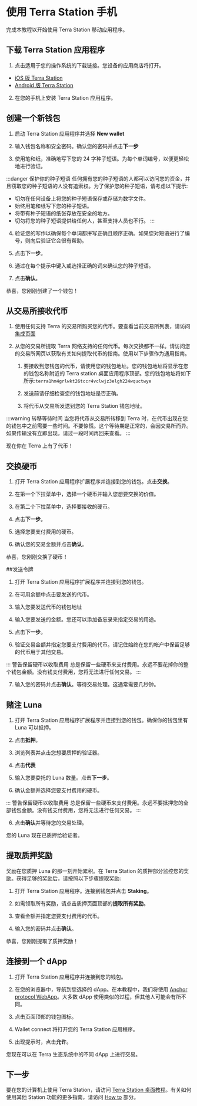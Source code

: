 # 使用 Terra Station 手机

完成本教程以开始使用 Terra Station 移动应用程序。

## 下载 Terra Station 应用程序

1. 点击适用于您的操作系统的下载链接。您设备的应用商店将打开。

- [iOS 版 Terra Station](https://apps.apple.com/app/id1548434735)
- [Android 版 Terra Station](https://play.google.com/store/apps/details?id=money.terra.station)

2. 在您的手机上安装 Terra Station 应用程序。

## 创建一个新钱包

1. 启动 Terra Station 应用程序并选择 **New wallet**

2. 输入钱包名称和安全密码。确认您的密码并点击**下一步**

3. 使用笔和纸，准确地写下您的 24 字种子短语。为每个单词编号，以便更轻松地进行验证。

:::danger 保护你的种子短语
任何拥有您的种子短语的人都可以访问您的资金，并且窃取您的种子短语的人没有追索权。为了保护您的种子短语，请考虑以下提示:

- 切勿在任何设备上将您的种子短语保存或存储为数字文件。
- 始终用笔和纸写下您的种子短语。
- 将带有种子短语的纸张存放在安全的地方。
- 切勿将您的种子短语提供给任何人，甚至支持人员也不行。
:::

4. 验证您的写作以确保每个单词都拼写正确且顺序正确。如果您对短语进行了编号，则向后验证它会很有帮助。

5. 点击**下一步**。

6. 通过在每个提示中键入或选择正确的词来确认您的种子短语。

7. 点击**确认**。

恭喜，您刚刚创建了一个钱包！

## 从交易所接收代币

1. 使用任何支持 Terra 的交易所购买您的代币。要查看当前交易所列表，请访问 [集成页面](/ja/Reference/integrations.html#exchanges)

1. 从您的交易所提取 Terra 网络支持的任何代币。每次交换都不一样。请访问您的交易所网页以获取有关如何提取代币的指南。使用以下步骤作为通用指南。

    1. 要接收到您钱包的代币，请使用您的钱包地址。您的钱包地址将显示在您的钱包名称附近的 Terra station 桌面应用程序顶部。您的钱包地址将如下所示:`terra1hm4grlwkt26tccr4vclwjz3elgh224wquctwye`

    1. 发送前请仔细检查您的钱包地址是否正确。

    1. 将代币从交易所发送到您的 Terra Station 钱包地址。

:::warning 转移等待时间
当您将代币从交易所转移到 Terra 时，在代币出现在您的钱包中之前需要一些时间。不要惊慌。这个等待期是正常的，会因交易所而异。如果传输没有立即出现，请过一段时间再回来查看。
:::

现在你在 Terra 上有了代币！ 

## 交换硬币

1. 打开 Terra Station 应用程序扩展程序并连接到您的钱包。点击**交换**。

2. 在第一个下拉菜单中，选择一个硬币并输入您想要交换的价值。

3. 在第二个下拉菜单中，选择要接收的硬币。

4. 点击**下一步**。

5. 选择您要支付费用的硬币。

5. 确认您的交易金额并点击**确认**。

恭喜，您刚刚交换了硬币！

##发送令牌

1. 打开 Terra Station 应用程序扩展程序并连接到您的钱包。

2. 在可用余额中点击要发送的代币。

3. 输入您要发送代币的钱包地址

4. 输入您要发送的金额。您还可以添加备忘录来指定交易的用途。

5. 点击**下一步**。

6. 验证交易金额并指定您要支付费用的代币。请记住始终在您的帐户中保留足够的代币用于其他交易。

::: 警告保留硬币以收取费用
总是保留一些硬币来支付费用。永远不要花掉你的整个钱包金额。没有钱支付费用，您将无法进行任何交易。
:::

7. 输入您的密码并点击**确认**。等待交易处理。这通常需要几秒钟。

## 赌注 Luna

1. 打开 Terra Station 应用程序扩展程序并连接到您的钱包。确保你的钱包里有 Luna 可以抵押。

2. 点击**抵押**。

2. 浏览列表并点击您想要质押的验证器。

3. 点击**代表**

4. 输入您要委托的 Luna 数量。点击**下一步**。

5. 确认金额并选择您要支付费用的硬币。

::: 警告保留硬币以收取费用
总是保留一些硬币来支付费用。永远不要抵押您的全部钱包金额。没有钱支付费用，您将无法进行任何交易。
:::

6. 点击**确认**并等待您的交易处理。

您的 Luna 现在已质押给验证者。

## 提取质押奖励

奖励在您质押 Luna 的那一刻开始累积。在 Terra Station 的质押部分监控您的奖励。获得足够的奖励后，请按照以下步骤提取奖励:

1. 打开 Terra Station 应用程序。连接到钱包并点击 **Staking**。

2. 如需领取所有奖励，请点击质押页面顶部的**提取所有奖励**。

2. 查看金额并指定您要支付费用的代币。

3. 输入您的密码并点击**确认**。

恭喜，您刚刚提取了质押奖励！

## 连接到一个 dApp

1. 打开 Terra Station 应用程序并连接到您的钱包。

2. 在您的浏览器中，导航到您选择的 dApp。在本教程中，我们将使用 [Anchor protocol WebApp](https://app.anchorprotocol.com/)。大多数 dApp 使用类似的过程，但其他人可能会有所不同。

3. 点击页面顶部的钱包图标。

4. Wallet connect 将打开您的 Terra Station 应用程序。

5. 出现提示时，点击**允许**。

您现在可以在 Terra 生态系统中的不同 dApp 上进行交易。

## 下一步

要在您的计算机上使用 Terra Station，请访问 [Terra Station 桌面教程](/Get-started/Terra-Station-desktop.md)。有关如何使用其他 Station 功能的更多指南，请访问 [How to](/ja/How-to/Terra-Station) 部分。 